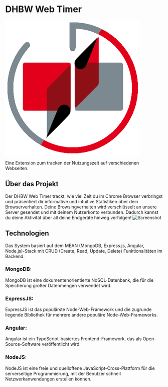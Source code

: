 # DHBW Web Timer

![Logo](https://github.com/NamidM/dhbw-web-timer/blob/main/SOURCE/FRONTEND/dhbw-web-timer-app/src/assets/images/logo.png)

Eine Extension zum tracken der Nutzungszeit auf verschiedenen Webseiten.


## Über das Projekt

Der DHBW Web Timer trackt, wie viel Zeit du im Chrome Browser verbringst und präsentiert dir informative und intuitive Statistiken über dein Browserverhalten. Deine Browsingverhalten wird verschlüsselt an unsere Server gesendet und mit deinem Nutzerkonto verbunden. Dadurch kannst du deine Aktivität über all deine Endgeräte hinweg verfolgen!
![Screenshot](https://user-images.githubusercontent.com/42354023/117805824-b7c66c80-b259-11eb-83b1-8d0ead62c0c3.png)

## Technologien

Das System basiert auf dem MEAN (MongoDB, Express.js, Angular, Node.js)-Stack mit CRUD (Create, Read, Update, Delete) Funktionalitäten im Backend.

### MongoDB:

MongoDB ist eine dokumentenorientierte NoSQL-Datenbank, die für die Speicherung großer Datenmengen verwendet wird.

### ExpressJS:

ExpressJS ist das populärste Node-Web-Framework und die zugrunde liegende Bibliothek für mehrere andere populäre Node-Web-Frameworks.

### Angular:

Angular ist ein TypeScript-basiertes Frontend-Framework, das als Open-Source-Software veröffentlicht wird.

### NodeJS:

NodeJS ist eine freie und quelloffene JavaScript-Cross-Plattform für die serverseitige Programmierung, mit der Benutzer schnell Netzwerkanwendungen erstellen können.
